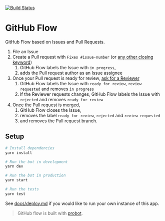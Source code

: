 [![Build Status](https://travis-ci.com/phstc/probot-github-flow.svg?token=CYHU2osEpniE1dbxzZ6K&branch=master)](https://travis-ci.com/phstc/probot-github-flow)

# GitHub Flow

GitHub Flow based on Issues and Pull Requests.

1.  File an Issue
2.  Create a Pull request with `Fixes #issue-number` (or [any other closing keyword](https://help.github.com/articles/closing-issues-using-keywords/))
    1.  GitHub Flow labels the Issue with `in progress`,
    2.  adds the Pull request author as an Issue assignee
3.  Once your Pull request is ready for review, [ask for a Reviewer](https://help.github.com/articles/about-pull-request-reviews/)
    1.  GitHub Flow labels the Issue with `ready for review`, `review requested` and removes `in progress`
    2.  If the Reviewer requests changes, GitHub Flow labels the Issue with `rejected` and removes `ready for review`
4.  Once the Pull request is merged,
    1.  GitHub Flow closes the Issue,
    2.  removes the label `ready for review`, `rejected` and `review requested`
    3.  and removes the Pull request branch.

## Setup

```sh
# Install dependencies
yarn install

# Run the bot in development
yarn dev

# Run the bot in production
yarn start

# Run the tests
yarn test
```

See [docs/deploy.md](docs/deploy.md) if you would like to run your own instance of this app.

> GitHub flow is built with [probot](https://github.com/probot/probot).
